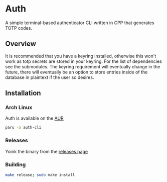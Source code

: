 # Auth

A simple terminal-based authenticator CLI written in CPP that generates TOTP codes.

## Overview

It is recommended that you have a keyring installed, otherwise this won't work as totp secrets are
stored in your keyring. For the list of dependencies see the submodules. The keyring requirement
will eventually change in the future, there will eventually be an option to store entries inside
of the database in plaintext if the user so desires.

## Installation

### Arch Linux

Auth is available on the [AUR](https://aur.archlinux.org/packages/auth-cli)

```bash
paru -S auth-cli
```

### Releases

Yoink the binary from the [releases page](https://github.com/nnyyxxxx/auth/releases/latest)

### Building

```bash
make release; sudo make install
```

